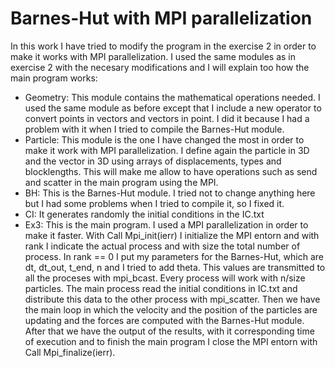 # Barnes-Hut with MPI parallelization
In this work I have tried to modify the program in the exercise 2 in order to make it works with MPI parallelization. I used the same modules as in exercise 2 with the necesary modifications and I will explain too how the main program works:
- Geometry: This module contains the mathematical operations needed. I used the same module as before except that I include a new operator to convert points in vectors and vectors in point. I did it because I had a problem with it when I tried to compile the Barnes-Hut module.
- Particle: This module is the one I have changed the most in order to make it work with MPI parallelization. I define again the particle in 3D and the vector in 3D using arrays of displacements, types and blocklengths. This will make me allow to have operations such as send and scatter in the main program using the MPI.
- BH: This is the Barnes-Hut module. I tried not to change anything here but I had some problems when I tried to compile it, so I fixed it.
- CI: It generates randomly the initial conditions in the IC.txt
- Ex3: This is the main program. I used a  MPI parallelization in order to make it faster. With Call Mpi_init(ierr) I initialize the MPI entorn and with rank I indicate the actual process and with size the total number of process. In rank == 0 I put my parameters for the Barnes-Hut, which are dt, dt_out, t_end, n and I tried to add theta. This values are transmitted to all the proceses with mpi_bcast. Every process will work with n/size particles. The main process read the initial conditions in IC.txt and distribute this data to the other process with mpi_scatter. Then we have the main loop in which the velocity and the position of the particles are updating and the forces are computed with the Barnes-Hut module. After that we have the output of the results, with it corresponding time of execution and to finish the main program I close the MPI entorn with Call Mpi_finalize(ierr). 
